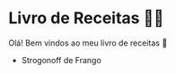 # Livro de Receitas :woman_cook: 

Olá! Bem vindos ao meu livro de receitas :wave:

- Strogonoff de Frango

